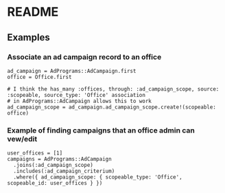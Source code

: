 # README

## Examples

### Associate an ad campaign record to an office
```
ad_campaign = AdPrograms::AdCampaign.first
office = Office.first

# I think the has_many :offices, through: :ad_campaign_scope, source: :scopeable, source_type: 'Office' association
# in AdPrograms::AdCampaign allows this to work
ad_campaign_scope = ad_campaign.ad_campaign_scope.create!(scopeable: office)
```

### Example of finding campaigns that an office admin can vew/edit
```
user_offices = [1]
campaigns = AdPrograms::AdCampaign
  .joins(:ad_campaign_scope)
  .includes(:ad_campaign_criterium)
  .where({ ad_campaign_scope: { scopeable_type: 'Office', scopeable_id: user_offices } })
```

